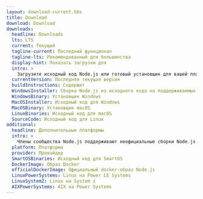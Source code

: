 ```yaml
---
layout: download-current.hbs
title: Download
download: Download
downloads:
  headline: Downloads
  lts: LTS
  current: Текущий
  tagline-current: Последний функционал
  tagline-lts: Рекомендованный для большинства
  display-hint: Показать загрузки для
  intro: >
    Загрузите исходный код Node.js или готовый установщик для вашей платформы и начните разработку уже сегодня.
  currentVersion: Последняя текущая версия
  buildInstructions: Содержит
  WindowsInstaller: Сборка Node.js из исходного кода на поддерживаемых платформах
  WindowsBinary: Установщик Windows
  MacOSInstaller: Исходный код для Windows
  MacOSBinary: Установщик macOS
  LinuxBinaries: Исходный код для macOS
  SourceCode: Исходный код для Linux
additional:
  headline: Дополнительные платформы
  intro: >
    Члены сообщества Node.js поддерживают неофициальные сборки Node.js для ряда других платформ. Обратите внимание, что такие сборки не поддерживаются основной командой Node.js и могут не содержать всего функционала, что и текущая версия Node.js.
  platform: Платформа
  provider: Провайдер
  SmartOSBinaries: Исходный код для SmartOS
  DockerImage: Образ Docker
  officialDockerImage: Официальный docker-образ Node.js
  LinuxPowerSystems: Linux на Power LE Systems
  LinuxSystemZ: Linux на System z
  AIXPowerSystems: AIX на Power Systems
---
```


